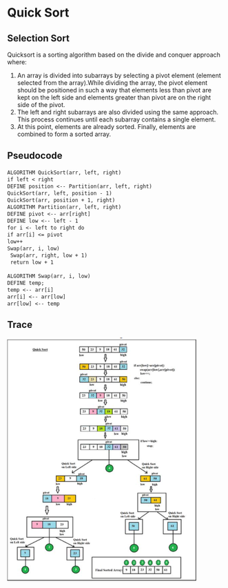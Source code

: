 
# Quick Sort

## Selection Sort
Quicksort is a sorting algorithm based on the divide and conquer approach where: 

1. An array is divided into subarrays by selecting a pivot element (element selected from the array).While dividing the array, the pivot element should be positioned in such a way that elements less than pivot are kept on the left side and elements greater than pivot are on the right side of the pivot.
2. The left and right subarrays are also divided using the same approach. This process continues until each subarray contains a single element.
3. At this point, elements are already sorted. Finally, elements are combined to form a sorted array.
## Pseudocode
    ALGORITHM QuickSort(arr, left, right)
    if left < right
    DEFINE position <-- Partition(arr, left, right)
    QuickSort(arr, left, position - 1)
    QuickSort(arr, position + 1, right)
    ALGORITHM Partition(arr, left, right)
    DEFINE pivot <-- arr[right]
    DEFINE low <-- left - 1
    for i <- left to right do
    if arr[i] <= pivot
    low++
    Swap(arr, i, low)
     Swap(arr, right, low + 1)
     return low + 1

    ALGORITHM Swap(arr, i, low)
    DEFINE temp;
    temp <-- arr[i]
    arr[i] <-- arr[low]
    arr[low] <-- temp

## Trace


![cc26](./img/Blog28.png)

